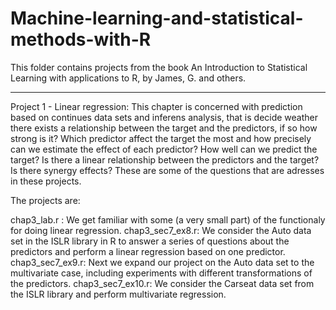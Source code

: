 # Machine-learning-and-statistical-methods-with-R


This folder contains projects from the book An Introduction to Statistical Learning with applications to R, by James, G. and others. 


********************************
Project 1 - Linear regression: This chapter is concerned with prediction based on continues data sets and inferens analysis, that is decide weather there exists a relationship between the target and the predictors,
if so how strong is it? Which predictor affect the target the most and how precisely can we estimate the effect of each predictor? How well can we predict the target? Is there a linear relationship between the predictors and the target? Is there synergy effects? These are some of the questions that are adresses in these projects. 

The projects are: 

chap3_lab.r : We get familiar with some (a very small part) of the functionaly for doing linear regression. 
chap3_sec7_ex8.r: We consider the Auto data set in the ISLR library in R to answer a series of questions about the predictors and perform a linear regression based on one predictor. 
chap3_sec7_ex9.r: Next we expand our project on the Auto data set to the multivariate case, including experiments with different transformations of the predictors. 
chap3_sec7_ex10.r: We consider the Carseat data set from the ISLR library and perform multivariate regression. 








